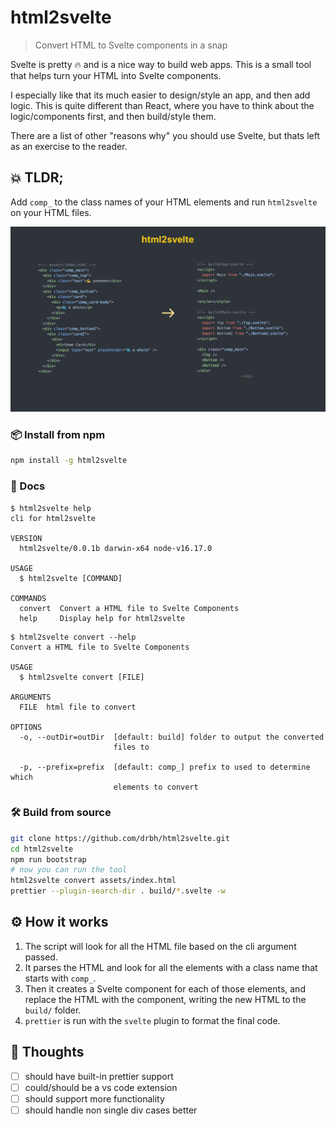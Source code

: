 # html2svelte

> Convert HTML to Svelte components in a snap

Svelte is pretty 🔥 and is a nice way to build web apps. This is a small tool that helps turn your HTML into Svelte components.

I especially like that its much easier to design/style an app, and then add logic. This is quite different than React, where you have to think about the logic/components first, and then build/style them.

There are a list of other "reasons why" you should use Svelte, but thats left as an exercise to the reader.

## 💥 TLDR;

Add `comp_` to the class names of your HTML elements and run `html2svelte` on your HTML files.

<img src="images/html2svelte.png">

### 📦 Install from npm

```bash
npm install -g html2svelte
```

### 📖 Docs

```
$ html2svelte help
cli for html2svelte

VERSION
  html2svelte/0.0.1b darwin-x64 node-v16.17.0

USAGE
  $ html2svelte [COMMAND]

COMMANDS
  convert  Convert a HTML file to Svelte Components
  help     Display help for html2svelte
```

```
$ html2svelte convert --help
Convert a HTML file to Svelte Components

USAGE
  $ html2svelte convert [FILE]

ARGUMENTS
  FILE  html file to convert

OPTIONS
  -o, --outDir=outDir  [default: build] folder to output the converted
                       files to

  -p, --prefix=prefix  [default: comp_] prefix to used to determine which
                       elements to convert
```

### 🛠️ Build from source

```bash
git clone https://github.com/drbh/html2svelte.git
cd html2svelte
npm run bootstrap
# now you can run the tool
html2svelte convert assets/index.html
prettier --plugin-search-dir . build/*.svelte -w
```

## ⚙️ How it works

1. The script will look for all the HTML file based on the cli argument passed.
2. It parses the HTML and look for all the elements with a class name that starts with `comp_`.
3. Then it creates a Svelte component for each of those elements, and replace the HTML with the component, writing the new HTML to the `build/` folder.
4. `prettier` is run with the `svelte` plugin to format the final code.

## 🧠 Thoughts

- [ ] should have built-in prettier support
- [ ] could/should be a vs code extension
- [ ] should support more functionality
- [ ] should handle non single div cases better